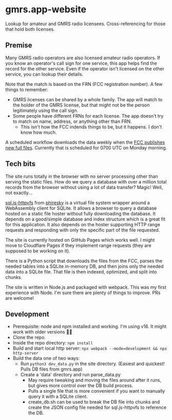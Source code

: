# gmrs.app-website
Lookup for amateur and GMRS radio licensees.  Cross-referencing for those that hold both licenses.

## Premise
Many GMRS radio operators are also licensed amateur radio operators. If you know an operator's call sign for one service, this app helps find the record for the other service. Even if the operator isn't licensed on the other service, you can lookup their details.

Note that the match is based on the FRN (FCC registration number). A few things to remember:
* GMRS licenses can be shared by a whole family. The app will match to the holder of the GMRS license, but that might not be the person legitimately using the call sign.
* Some people have different FRNs for each license. The app doesn't try to match on name, address, or anything other than FRN.
  * This isn't how the FCC indends things to be, but it happens. I don't know how much.

A scheduled workflow downloads the data weekly when the [FCC publishes new full files](https://www.fcc.gov/uls/transactions/daily-weekly). Currently that is scheduled for 0700 UTC on Monday morning.

## Tech bits
The site runs totally in the browser with no server processing other than serving the static files. How do we query a database with over a million total records from the browser without using a lot of data transfer? Magic! Well, not exactly...

[sql.js-httpvfs](https://github.com/phiresky/sql.js-httpvfs/) from [phiresky](https://github.com/phiresky) is a virtual file system wrapper around a WebAssembly client for SQLite. It allows a browser to query a database hosted on a static file hoster without fully downloading the database. It depends on a good/simple database and index structure which is a great fit for this application. It also depends on the hoster supporting HTTP range requests and responding with only the specific part of the file requested.

The site is currently hosted on GitHub Pages which works well. I might move to Cloudflare Pages if they implement range requests (they are supposed to be working on it).

There is a Python script that downloads the files from the FCC, parses the needed tables into a SQLite in-memory DB, and then joins only the needed data into a SQLite file. That file is then indexed, optimized, and split into chunks.

The site is written in Node.js and packaged with webpack. This was my first experience with Node. I'm sure there are plenty of things to improve. PRs are welcome!

## Development
* Prerequisite: node and npm installed and working. I'm using v16. It might work with older versions :man_shrugging:
* Clone the repo.
* Inside the repo directory: ```npm install```
* Build and start local http server: ```npx webpack --mode=development && npx http-server```
* Build the data one of two ways:
  * Run ```python3 dev_data.py``` in the site directory. (Easiest and quickest! Pulls DB files from gmrs.app)
  * Create a 'data' directory and run parse_data.py
    * May require tweaking and moving the files around after it runs, but gives more control over the DB build process.
    * Pulls a single file that is more convenient if you want to manually query it with a SQLite client.
    * create_db.sh can be used to break the DB file into chunks and create the JSON config file needed for sql.js-httpvfs to reference the DB. 
